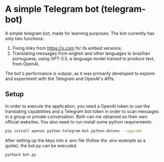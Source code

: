 # A simple Telegram bot (telegram-bot)
A simple telegram bot, made for learning purposes. The bot currently has only two functions:
1. Fixing links from https://x.com for its embed versions;
2. Translating messages from english and other languages to brazilian portuguese, using GPT-3.5, a language model trained to produce text, from OpenAI.

The bot's performance is subpar, as it was primarily developed to explore and experiment with the Telegram and OpenAI's APIs.

## Setup

In order to execute the application, you need a OpenAI token to use the translating capabilities and a Telegram bot token in order to scan messages in a group or private conversation. Both can me obtained on their own official websites. You also need to run install some python requirements:

```bash
pip install openai python-telegram-bot python-dotenv --upgrade
```

After setting up the keys into a .env file (follow the .env-example as a guide), the bot.py can be executed.

```bash
python3 bot.py
```

